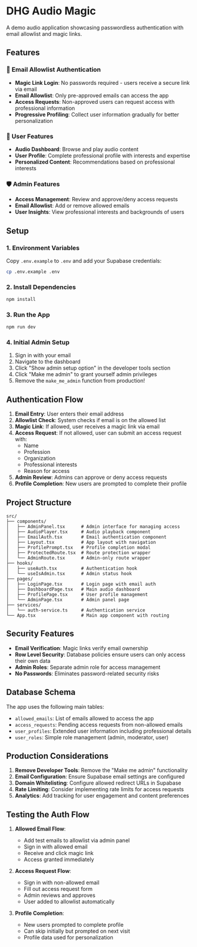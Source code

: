 # DHG Audio Magic

A demo audio application showcasing passwordless authentication with email allowlist and magic links.

## Features

### 🔐 Email Allowlist Authentication
- **Magic Link Login**: No passwords required - users receive a secure link via email
- **Email Allowlist**: Only pre-approved emails can access the app
- **Access Requests**: Non-approved users can request access with professional information
- **Progressive Profiling**: Collect user information gradually for better personalization

### 👤 User Features
- **Audio Dashboard**: Browse and play audio content
- **User Profile**: Complete professional profile with interests and expertise
- **Personalized Content**: Recommendations based on professional interests

### 🛡️ Admin Features
- **Access Management**: Review and approve/deny access requests
- **Email Allowlist**: Add or remove allowed emails
- **User Insights**: View professional interests and backgrounds of users

## Setup

### 1. Environment Variables
Copy `.env.example` to `.env` and add your Supabase credentials:

```bash
cp .env.example .env
```

### 2. Install Dependencies
```bash
npm install
```

### 3. Run the App
```bash
npm run dev
```

### 4. Initial Admin Setup
1. Sign in with your email
2. Navigate to the dashboard
3. Click "Show admin setup option" in the developer tools section
4. Click "Make me admin" to grant yourself admin privileges
5. Remove the `make_me_admin` function from production!

## Authentication Flow

1. **Email Entry**: User enters their email address
2. **Allowlist Check**: System checks if email is on the allowed list
3. **Magic Link**: If allowed, user receives a magic link via email
4. **Access Request**: If not allowed, user can submit an access request with:
   - Name
   - Profession
   - Organization
   - Professional interests
   - Reason for access
5. **Admin Review**: Admins can approve or deny access requests
6. **Profile Completion**: New users are prompted to complete their profile

## Project Structure

```
src/
├── components/
│   ├── AdminPanel.tsx      # Admin interface for managing access
│   ├── AudioPlayer.tsx     # Audio playback component
│   ├── EmailAuth.tsx       # Email authentication component
│   ├── Layout.tsx          # App layout with navigation
│   ├── ProfilePrompt.tsx   # Profile completion modal
│   ├── ProtectedRoute.tsx  # Route protection wrapper
│   └── AdminRoute.tsx      # Admin-only route wrapper
├── hooks/
│   ├── useAuth.tsx         # Authentication hook
│   └── useIsAdmin.tsx      # Admin status hook
├── pages/
│   ├── LoginPage.tsx       # Login page with email auth
│   ├── DashboardPage.tsx   # Main audio dashboard
│   ├── ProfilePage.tsx     # User profile management
│   └── AdminPage.tsx       # Admin panel page
├── services/
│   └── auth-service.ts     # Authentication service
└── App.tsx                 # Main app component with routing
```

## Security Features

- **Email Verification**: Magic links verify email ownership
- **Row Level Security**: Database policies ensure users can only access their own data
- **Admin Roles**: Separate admin role for access management
- **No Passwords**: Eliminates password-related security risks

## Database Schema

The app uses the following main tables:
- `allowed_emails`: List of emails allowed to access the app
- `access_requests`: Pending access requests from non-allowed emails
- `user_profiles`: Extended user information including professional details
- `user_roles`: Simple role management (admin, moderator, user)

## Production Considerations

1. **Remove Developer Tools**: Remove the "Make me admin" functionality
2. **Email Configuration**: Ensure Supabase email settings are configured
3. **Domain Whitelisting**: Configure allowed redirect URLs in Supabase
4. **Rate Limiting**: Consider implementing rate limits for access requests
5. **Analytics**: Add tracking for user engagement and content preferences

## Testing the Auth Flow

1. **Allowed Email Flow**:
   - Add test emails to allowlist via admin panel
   - Sign in with allowed email
   - Receive and click magic link
   - Access granted immediately

2. **Access Request Flow**:
   - Sign in with non-allowed email
   - Fill out access request form
   - Admin reviews and approves
   - User added to allowlist automatically

3. **Profile Completion**:
   - New users prompted to complete profile
   - Can skip initially but prompted on next visit
   - Profile data used for personalization